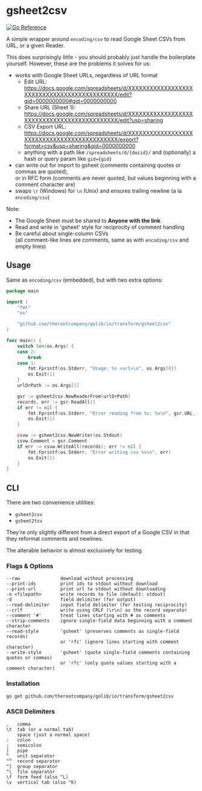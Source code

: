 # gsheet2csv

[![Go Reference](https://pkg.go.dev/badge/github.com/therootcompany/golib/io/transform/gsheet2csv.svg)](https://pkg.go.dev/github.com/therootcompany/golib/io/transform/gsheet2csv)

A simple wrapper around `encoding/csv` to read Google Sheet CSVs from URL, or a given Reader.

This does surprisingly little - you should probably just handle the boilerplate yourself. However, these are the problems it solves for us:

- works with Google Sheet URLs, regardless of URL format
   - Edit URL: <https://docs.google.com/spreadsheets/d/XXXXXXXXXXXXXXXXXXXXXXXXXXXXXXXXXXXXXXXXXXXX/edit?gid=0000000000#gid=0000000000>
   - Share URL (Sheet 1): <https://docs.google.com/spreadsheets/d/XXXXXXXXXXXXXXXXXXXXXXXXXXXXXXXXXXXXXXXXXXXX/edit?usp=sharing>
   - CSV Export URL: <https://docs.google.com/spreadsheets/d/XXXXXXXXXXXXXXXXXXXXXXXXXXXXXXXXXXXXXXXXXXXX/export?format=csv&usp=sharing&gid=0000000000>
   - anything with a path like `/spreadsheets/d/{docid}/` and (optionally) a hash or query param like `gid={gid}`
- can write out for import to gsheet (comments containing quotes or commas are quoted), \
  or in RFC form (comments are never quoted, but values beginning with a comment character are)
- swaps `\r` (Windows) for `\n` (Unix) and ensures trailing newline (a la `encoding/csv`)

Note:

- The Google Sheet must be shared to **Anyone with the link**.
- Read and write in 'gsheet' style for reciprocity of comment handling
- Be careful about single-column CSVs \
  (all comment-like lines are comments, same as with `encoding/csv` and empty lines)

## Usage

Same as `encoding/csv` (embedded), but with two extra options:

```go
package main

import (
	"fmt"
	"os"

	"github.com/therootcompany/golib/io/transform/gsheet2csv"
)

func main() {
	switch len(os.Args) {
	case 2:
		break
	case 1:
		fmt.Fprintf(os.Stderr, "Usage: %s <url>\n", os.Args[0])
		os.Exit(1)
	}
	urlOrPath := os.Args[1]

	gsr := gsheet2csv.NewReaderFrom(urlOrPath)
	records, err := gsr.ReadAll()
	if err != nil {
		fmt.Fprintf(os.Stderr, "Error reading from %s: %v\n", gsr.URL, err)
		os.Exit(1)
	}

	csvw := gsheet2csv.NewWriter(os.Stdout)
	csvw.Comment = gsr.Comment
	if err := csvw.WriteAll(records); err != nil {
		fmt.Fprintf(os.Stderr, "Error writing csv %v\n", err)
		os.Exit(1)
	}
}
```

## CLI

There are two convenience utilities:

- `gsheet2csv`
- `gsheet2tsv`

They're only slightly different from a direct export of a Google CSV in that they reformat comments and newlines.

The alterable behavior is almost exclusively for testing.

### Flags & Options

```text
--raw               download without processing
--print-ids         print ids to stdout without download
--print-url         print url to stdout without downloading
-o <filepath>       write records to file (default: stdout)
-d                  field delimiter (for output)
--read-delimiter    input field delimiter (for testing reciprocity)
--crlf              write using CRLF (\r\n) as the record separator
--comment '#'       treat lines starting with # as comments
--strip-comments    ignore single-field data beginning with a comment character
--read-style        'gsheet' (preserves comments as single-field records)
                    or 'rfc' (ignore lines starting with comment character)
--write-style       'gsheet' (quote single-field comments containing quotes or commas)
                    or 'rfc' (only quote values starting with a comment character)
```

### Installation

```sh
go get github.com/therootcompany/golib/io/transform/gsheet2csv
```

### ASCII Delimiters

```
,   comma
\t  tab (or a normal tab)
    space (just a normal space)
:   colon
;   semicolon
|   pipe
^_  unit separator
^^  record separator
^]  group separator
^\  file separator
\f  form feed (also ^L)
\v  vertical tab (also ^K)
```
